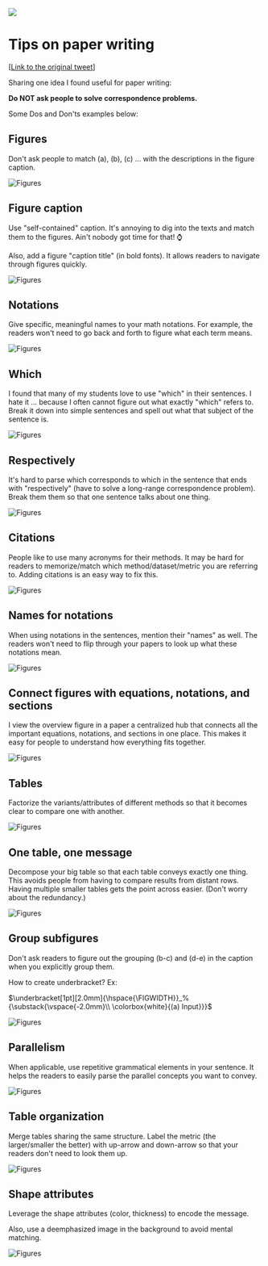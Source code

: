 ![](https://media-exp1.licdn.com/dms/image/C4E22AQEtT6fbhpD9sg/feedshare-shrink_2048_1536/0/1660141270673?e=1663804800&v=beta&t=s2BWZNh00NseeBGYGKB3WM2Llha626We-v3gx-fB5bs)
# Tips on paper writing 


[[Link to the original tweet](https://twitter.com/jbhuang0604/status/1279992087497314305?s=20)]

Sharing one idea I found useful for paper writing:

**Do NOT ask people to solve correspondence problems.**

Some Dos and Don'ts examples below:

## Figures 

Don't ask people to match (a), (b), (c) ... with the descriptions in the figure caption.

![Figures](https://pbs.twimg.com/media/EcNsmMMWoAE0Yhu?format=jpg)


## Figure caption

Use "self-contained" caption. It's annoying to dig into the texts and match them to the figures. Ain't nobody got time for that! ⌚️

Also, add a figure "caption title" (in bold fonts). It allows readers to navigate through figures quickly.

![Figures](https://pbs.twimg.com/media/EcNtPhnXsAEtrsR?format=jpg&name=medium)


## Notations

Give specific, meaningful names to your math notations. For example, the readers won't need to go back and forth to figure what each term means.

![Figures](https://pbs.twimg.com/media/EcNukcgXQAY3Ebi?format=jpg&name=medium)

## Which

I found that many of my students love to use "which" in their sentences. I hate it ... because I often cannot figure out what exactly "which" refers to. Break it down into simple sentences and spell out what that subject of the sentence is.

![Figures](https://pbs.twimg.com/media/EcNu82eX0AEZZm2?format=jpg&name=medium)


## Respectively

It's hard to parse which corresponds to which in the sentence that ends with "respectively" (have to solve a long-range correspondence problem). Break them them so that one sentence talks about one thing.

![Figures](https://pbs.twimg.com/media/EcNvqUwXkAAfDu3?format=jpg&name=medium)

## Citations

People like to use many acronyms for their methods. It may be hard for readers to memorize/match which method/dataset/metric you are referring to. Adding citations is an easy way to fix this.

![Figures](https://pbs.twimg.com/media/EcNx219XQAAlqe1?format=jpg&name=medium)

## Names for notations

When using notations in the sentences, mention their "names" as well. The readers won't need to flip through your papers to look up what these notations mean.

![Figures](https://pbs.twimg.com/media/EcPzNv7WAAA_dQX?format=jpg&name=medium)

## Connect figures with equations, notations, and sections

I view the overview figure in a paper a centralized hub that connects all the important equations, notations, and sections in one place. This makes it easy for people to understand how everything fits together.

![Figures](https://pbs.twimg.com/media/EcQh1LxXYAYCixH?format=jpg&name=medium)

## Tables

Factorize the variants/attributes of different methods so that it becomes clear to compare one with another.

![Figures](https://pbs.twimg.com/media/EcQn3_9X0AQmDtp?format=jpg&name=medium)

## One table, one message

Decompose your big table so that each table conveys exactly one thing. This avoids people from having to compare results from distant rows. Having multiple smaller tables gets the point across easier. (Don't worry about the redundancy.)

![Figures](https://pbs.twimg.com/media/EcSpe1PXsAY1pjG?format=jpg&name=medium)

## Group subfigures

Don't ask readers to figure out the grouping (b-c) and (d-e) in the caption when you explicitly group them. 

How to create underbracket? Ex:

$\underbracket[1pt][2.0mm]{\hspace{\FIGWIDTH}}_%    
    {\substack{\vspace{-2.0mm}\\
\colorbox{white}{(a) Input}}}$

![Figures](https://pbs.twimg.com/media/Epk2z1nW8AErvCC?format=jpg&name=medium)

## Parallelism 

When applicable, use repetitive grammatical elements in your sentence. It helps the readers to easily parse the parallel concepts you want to convey.

![Figures](https://pbs.twimg.com/media/EyKZAeyXEAMc6A9?format=jpg&name=medium)

## Table organization

Merge tables sharing the same structure. Label the metric (the larger/smaller the better) with up-arrow and down-arrow so that your readers don't need to look them up.

![Figures](https://pbs.twimg.com/media/EyKZGYuXEAIs3-w?format=jpg&name=medium)

## Shape attributes

Leverage the shape attributes (color, thickness) to encode the message. 

Also, use a deemphasized image in the background to avoid mental matching.

![Figures](https://pbs.twimg.com/media/EyKakvOXIAIpxUk?format=jpg&name=medium)
